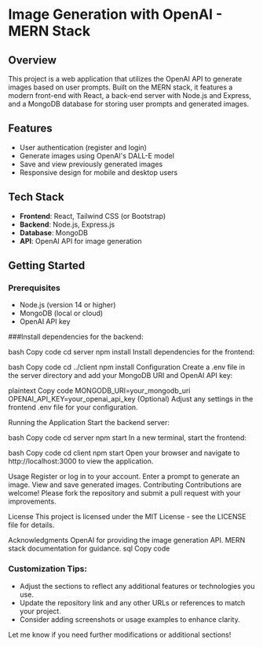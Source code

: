# Image Generation with OpenAI - MERN Stack

## Overview

This project is a web application that utilizes the OpenAI API to generate images based on user prompts. Built on the MERN stack, it features a modern front-end with React, a back-end server with Node.js and Express, and a MongoDB database for storing user prompts and generated images.

## Features

- User authentication (register and login)
- Generate images using OpenAI's DALL-E model
- Save and view previously generated images
- Responsive design for mobile and desktop users

## Tech Stack

- **Frontend**: React, Tailwind CSS (or Bootstrap)
- **Backend**: Node.js, Express.js
- **Database**: MongoDB
- **API**: OpenAI API for image generation

## Getting Started

### Prerequisites

- Node.js (version 14 or higher)
- MongoDB (local or cloud)
- OpenAI API key


###Install dependencies for the backend:

bash
Copy code
cd server
npm install
Install dependencies for the frontend:

bash
Copy code
cd ../client
npm install
Configuration
Create a .env file in the server directory and add your MongoDB URI and OpenAI API key:

plaintext
Copy code
MONGODB_URI=your_mongodb_uri
OPENAI_API_KEY=your_openai_api_key
(Optional) Adjust any settings in the frontend .env file for your configuration.

Running the Application
Start the backend server:

bash
Copy code
cd server
npm start
In a new terminal, start the frontend:

bash
Copy code
cd client
npm start
Open your browser and navigate to http://localhost:3000 to view the application.

Usage
Register or log in to your account.
Enter a prompt to generate an image.
View and save generated images.
Contributing
Contributions are welcome! Please fork the repository and submit a pull request with your improvements.

License
This project is licensed under the MIT License - see the LICENSE file for details.

Acknowledgments
OpenAI for providing the image generation API.
MERN stack documentation for guidance.
sql
Copy code

### Customization Tips:

- Adjust the sections to reflect any additional features or technologies you use.
- Update the repository link and any other URLs or references to match your project.
- Consider adding screenshots or usage examples to enhance clarity. 

Let me know if you need further modifications or additional sections!
